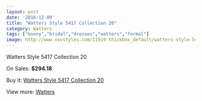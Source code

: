 ```yaml
---
layout: post
date: '2016-12-09'
title: "Watters Style 5417 Collection 20"
category: Watters
tags: ["bonny","bridal","dresses","watters","formal"]
image: http://www.novstyles.com/11919-thickbox_default/watters-style-5417-collection-20.jpg
---
```

Watters Style 5417 Collection 20

On Sales: **$294.18**
<a href="https://www.novstyles.com/en/watters/8769-watters-style-5417-collection-20.html"><amp-img layout="responsive" width="600" height="600" src="//www.novstyles.com/11919-thickbox_default/watters-style-5417-collection-20.jpg" alt="Watters Style 5417 Collection 20 0" /></a>
<a href="https://www.novstyles.com/en/watters/8769-watters-style-5417-collection-20.html"><amp-img layout="responsive" width="600" height="600" src="//www.novstyles.com/11920-thickbox_default/watters-style-5417-collection-20.jpg" alt="Watters Style 5417 Collection 20 1" /></a>

Buy it: [Watters Style 5417 Collection 20](https://www.novstyles.com/en/watters/8769-watters-style-5417-collection-20.html "Watters Style 5417 Collection 20")

View more: [Watters](https://www.novstyles.com/en/55-watters "Watters")